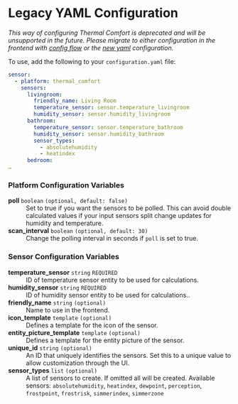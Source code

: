 # Legacy YAML Configuration

*This way of configuring Thermal Comfort is deprecated and will be unsupported in
the future. Please migrate to either configuration in the frontend with
[config flow](./config_flow.md) or the [new yaml](./yaml.md) configuration.*

To use, add the following to your `configuration.yaml` file:

```yaml
sensor:
  - platform: thermal_comfort
    sensors:
      livingroom:
        friendly_name: Living Room
        temperature_sensor: sensor.temperature_livingroom
        humidity_sensor: sensor.humidity_livingroom
      bathroom:
        temperature_sensor: sensor.temperature_bathroom
        humidity_sensor: sensor.humidity_bathroom
        sensor_types:
          - absolutehumidity
          - heatindex
      bedroom:
…
```
### Platform Configuration Variables
<dl>
  <dt><strong>poll</strong> <code>boolean</code> <code>(optional, default: false)</code></dt>
  <dd>Set to true if you want the sensors to be polled. This can avoid double calculated values if your input sensors split change updates for humidity and temperature.</dd>
  <dt><strong>scan_interval</strong> <code>boolean</code> <code>(optional, default: 30)</code></dt>
  <dd>Change the polling interval in seconds if <code>poll</code> is set to true.</dd>
</dl>

### Sensor Configuration Variables
<dl>
  <dt><strong>temperature_sensor</strong> <code>string</code> <code>REQUIRED</code></dt>
  <dd>ID of temperature sensor entity to be used for calculations.</dd>
  <dt><strong>humidity_sensor</strong>  <code>string</code> <code>REQUIRED</code></dt>
  <dd>ID of humidity sensor entity to be used for calculations..</dd>
  <dt><strong>friendly_name</strong> <code>string</code> <code>(optional)</code></dt>
  <dd>Name to use in the frontend.</dd>
  <dt><strong>icon_template</strong> <code>template</code> <code>(optional)</code></dt>
  <dd>Defines a template for the icon of the sensor.</dd>
  <dt><strong>entity_picture_template</strong> <code>template</code> <code>(optional)</code></dt>
  <dd>Defines a template for the entity picture of the sensor.</dd>
  <dt><strong>unique_id</strong> <code>string</code> <code>(optional)</code></dt>
  <dd>An ID that uniquely identifies the sensors. Set this to a unique value to allow customization through the UI.</dd>
  <dt><strong>sensor_types</strong> <code>list</code> <code>(optional)</code></dt>
  <dd>A list of sensors to create. If omitted all will be created. Available sensors: <code>absolutehumidity</code>, <code>heatindex</code>, <code>dewpoint</code>, <code>perception</code>, <code>frostpoint</code>, <code>frostrisk</code>, <code>simmerindex</code>, <code>simmerzone</code></dd>
</dl>
